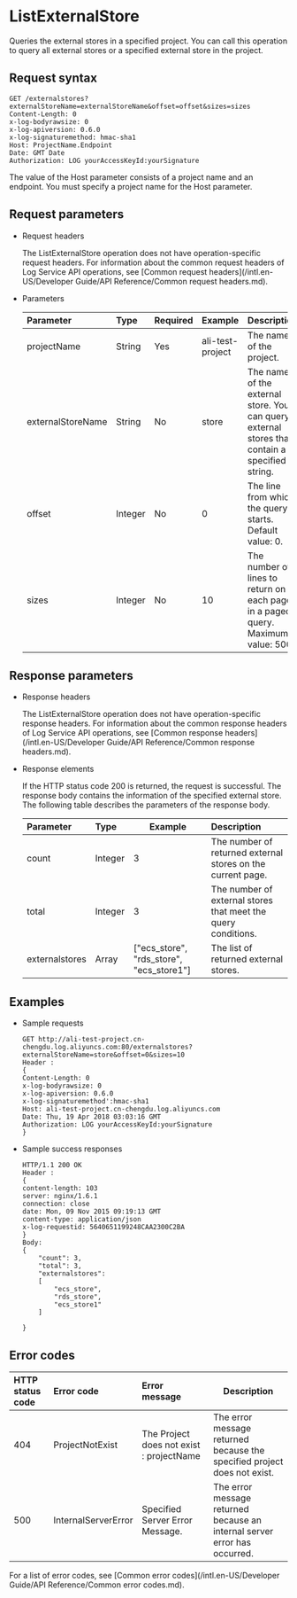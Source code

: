 # ListExternalStore

Queries the external stores in a specified project. You can call this operation to query all external stores or a specified external store in the project.

## Request syntax

```
GET /externalstores? externalStoreName=externalStoreName&offset=offset&sizes=sizes
Content-Length: 0 
x-log-bodyrawsize: 0 
x-log-apiversion: 0.6.0
x-log-signaturemethod: hmac-sha1
Host: ProjectName.Endpoint
Date: GMT Date
Authorization: LOG yourAccessKeyId:yourSignature
```

The value of the Host parameter consists of a project name and an endpoint. You must specify a project name for the Host parameter.

## Request parameters

-   Request headers

    The ListExternalStore operation does not have operation-specific request headers. For information about the common request headers of Log Service API operations, see [Common request headers](/intl.en-US/Developer Guide/API Reference/Common request headers.md).

-   Parameters

    |Parameter|Type|Required|Example|Description|
    |:--------|:---|:-------|-------|:----------|
    |projectName|String|Yes|ali-test-project|The name of the project.|
    |externalStoreName|String|No|store|The name of the external store. You can query external stores that contain a specified string.|
    |offset|Integer|No|0|The line from which the query starts. Default value: 0.|
    |sizes|Integer|No|10|The number of lines to return on each page in a paged query. Maximum value: 500.|


## Response parameters

-   Response headers

    The ListExternalStore operation does not have operation-specific response headers. For information about the common response headers of Log Service API operations, see [Common response headers](/intl.en-US/Developer Guide/API Reference/Common response headers.md).

-   Response elements

    If the HTTP status code 200 is returned, the request is successful. The response body contains the information of the specified external store. The following table describes the parameters of the response body.

    |Parameter|Type|Example|Description|
    |:--------|:---|-------|:----------|
    |count|Integer|3|The number of returned external stores on the current page.|
    |total|Integer|3|The number of external stores that meet the query conditions.|
    |externalstores|Array|\["ecs\_store", "rds\_store", "ecs\_store1"\]|The list of returned external stores.|


## Examples

-   Sample requests

    ```
    GET http://ali-test-project.cn-chengdu.log.aliyuncs.com:80/externalstores?externalStoreName=store&offset=0&sizes=10
    Header :
    {
    Content-Length: 0 
    x-log-bodyrawsize: 0 
    x-log-apiversion: 0.6.0 
    x-log-signaturemethod':hmac-sha1
    Host: ali-test-project.cn-chengdu.log.aliyuncs.com
    Date: Thu, 19 Apr 2018 03:03:16 GMT 
    Authorization: LOG yourAccessKeyId:yourSignature
    }
    ```

-   Sample success responses

    ```
    HTTP/1.1 200 OK
    Header :
    {
    content-length: 103 
    server: nginx/1.6.1
    connection: close
    date: Mon, 09 Nov 2015 09:19:13 GMT
    content-type: application/json
    x-log-requestid: 5640651199248CAA2300C2BA
    }
    Body:
    {
        "count": 3, 
        "total": 3,
        "externalstores": 
        [
            "ecs_store", 
            "rds_store", 
            "ecs_store1"
        ]
    
    }
    ```


## Error codes

|HTTP status code|Error code|Error message|Description|
|:---------------|:---------|:------------|-----------|
|404|ProjectNotExist|The Project does not exist : projectName|The error message returned because the specified project does not exist.|
|500|InternalServerError|Specified Server Error Message.|The error message returned because an internal server error has occurred.|

For a list of error codes, see [Common error codes](/intl.en-US/Developer Guide/API Reference/Common error codes.md).

